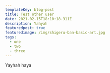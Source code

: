 ```yaml
---
templateKey: blog-post
title: Test other user
date: 2021-02-15T18:10:18.311Z
description: Yahyah
featuredpost: true
featuredimage: /img/shigeru-ban-basic-art.jpg
tags:
  - one
  - two
  - three
---
```

Yayhah haya